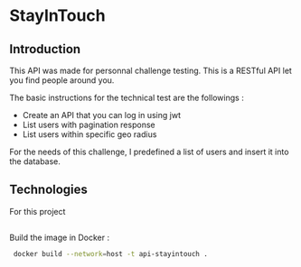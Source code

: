 # StayInTouch 

## Introduction 

This API was made for personnal challenge testing.
This is a RESTful API let you find people around you.

The basic instructions for the technical test are the followings :

- Create an API that you can log in using jwt
- List users with pagination response
- List users within specific geo radius

For the needs of this challenge, I predefined a list of users and insert it into the database.

## Technologies

For this project

##

Build the image in Docker :


```sh
 docker build --network=host -t api-stayintouch .
``` 